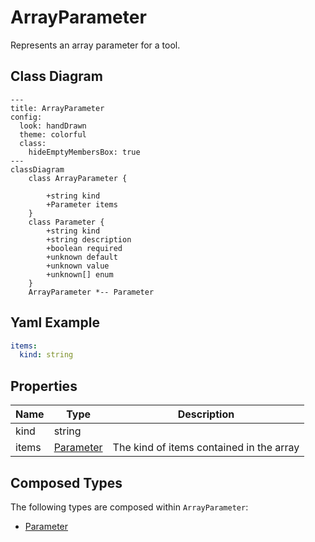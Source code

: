# ArrayParameter

Represents an array parameter for a tool.

## Class Diagram

```mermaid
---
title: ArrayParameter
config:
  look: handDrawn
  theme: colorful
  class:
    hideEmptyMembersBox: true
---
classDiagram
    class ArrayParameter {
      
        +string kind
        +Parameter items
    }
    class Parameter {
        +string kind
        +string description
        +boolean required
        +unknown default
        +unknown value
        +unknown[] enum
    }
    ArrayParameter *-- Parameter
```

## Yaml Example

```yaml
items:
  kind: string

```

## Properties

| Name | Type | Description |
| ---- | ---- | ----------- |
| kind | string |   |
| items | [Parameter](Parameter.md) | The kind of items contained in the array  |

## Composed Types

The following types are composed within `ArrayParameter`:

- [Parameter](Parameter.md)
